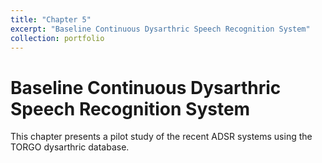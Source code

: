 ```yaml
---
title: "Chapter 5"
excerpt: "Baseline Continuous Dysarthric Speech Recognition System"
collection: portfolio
---
```

# Baseline Continuous Dysarthric Speech Recognition System

This chapter presents a pilot study of the recent ADSR systems using the TORGO dysarthric database. 
